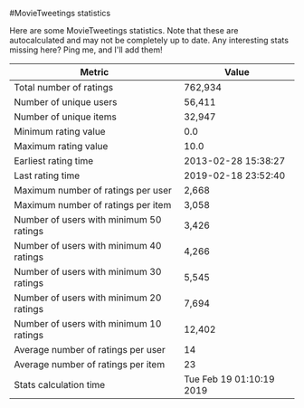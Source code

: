 #MovieTweetings statistics

Here are some MovieTweetings statistics. Note that these are autocalculated and may not be completely up to date. Any interesting stats missing here? Ping me, and I'll add them!

Metric | Value
--- | ---
Total number of ratings                 | 762,934
Number of unique users                  | 56,411
Number of unique items                  | 32,947
Minimum rating value                    | 0.0
Maximum rating value                    | 10.0
Earliest rating time                    | 2013-02-28 15:38:27
Last rating time                        | 2019-02-18 23:52:40
Maximum number of ratings per user      | 2,668
Maximum number of ratings per item      | 3,058
Number of users with minimum 50 ratings | 3,426
Number of users with minimum 40 ratings | 4,266
Number of users with minimum 30 ratings | 5,545
Number of users with minimum 20 ratings | 7,694
Number of users with minimum 10 ratings | 12,402
Average number of ratings per user      | 14
Average number of ratings per item      | 23
Stats calculation time                  | Tue Feb 19 01:10:19 2019

